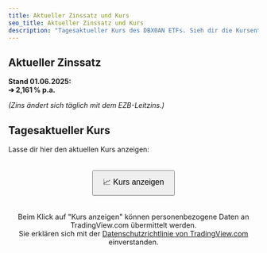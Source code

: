 ```yaml
---
title: Aktueller Zinssatz und Kurs
seo_title: Aktueller Zinssatz und Kurs
description: "Tagesaktueller Kurs des DBX0AN ETFs. Sieh dir die Kursentwicklung an und verfolge die aktuellen Zinserträge auf einen Blick."
---
```


## Aktueller Zinssatz

**Stand 01.06.2025:**\
**➔ 2,161 % p.a.**

*(Zins ändert sich täglich mit dem EZB-Leitzins.)*

## Tagesaktueller Kurs

Lasse dir hier den aktuellen Kurs anzeigen:

<div id="button-container" style="display: flex; justify-content: center; padding: 20px;">
<button id="load-chart" style="padding: 10px 20px; font-size: 1rem; cursor: pointer;">
  📈 Kurs anzeigen
</button>
</div>

<p id="info-paragraph" style="text-align: center; font-size: 0.9rem;">Beim Klick auf "Kurs anzeigen" können personenbezogene Daten an TradingView.com übermittelt werden.<br>Sie erklären sich mit der <a target="_blank" href="https://de.tradingview.com/privacy-policy/">Datenschutzrichtlinie von TradingView.com</a> einverstanden.</p>

<div id="chart-container" style="margin-top:20px;"></div>

<script>
document.getElementById("load-chart").addEventListener("click", function() {
    const button = this;
    button.style.display = "none";
    document.getElementById("info-paragraph").style.display = "none";

    const script = document.createElement("script");
    script.src = "https://s3.tradingview.com/tv.js";
    script.onload = function() {
        new TradingView.widget({
            width: "100%",
            height: 600,
            symbol: "TRADEGATE:XEON",
            interval: "D",
            timezone: "Etc/UTC",
            theme: "light",
            style: "2",
            locale: "de_DE",
            toolbar_bg: "#f1f3f6",
            enable_publishing: false,
            save_image: false,
            container_id: "chart-container"
        });
    };
    document.body.appendChild(script);
});
</script>
